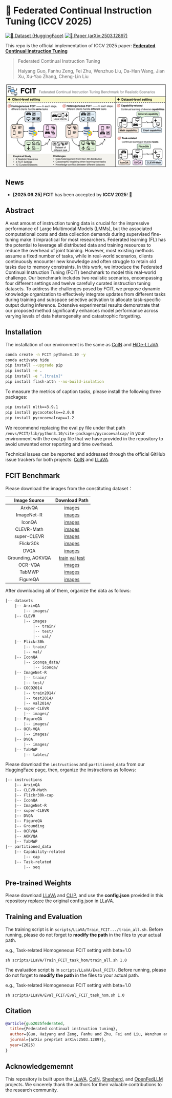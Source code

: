 # 🎸 Federated Continual Instruction Tuning (ICCV 2025)

[![🤗 Dataset (HuggingFace)](https://img.shields.io/badge/Dataset-HuggingFace-FFD21E.svg?logo=huggingface&logoColor=yellow)](https://huggingface.co/datasets/MLLM-CL/FCIT)  [![📑 Paper (arXiv:2503.12897)](https://img.shields.io/badge/arXiv-2503.12941-b31b1b.svg?logo=arXiv)](https://arxiv.org/pdf/2503.12897)

This repo is the official implementation of ICCV 2025 paper: **[Federated Continual Instruction Tuning](https://arxiv.org/pdf/2503.12897)**

> Federated Continual Instruction Tuning
>
> Haiyang Guo, Fanhu Zeng, Fei Zhu, Wenzhuo Liu, Da-Han Wang, Jian Xu, Xu-Yao Zhang, Cheng-Lin Liu

![setting](figure/setting.jpg)

## News

- **[2025.06.25]** **FCIT** has been accepted by **ICCV 2025**! :tada:

## Abstract

A vast amount of instruction tuning data is crucial for the impressive performance of Large Multimodal Models (LMMs), but the associated computational costs and data collection demands during supervised fine-tuning make it impractical for most researchers. Federated learning (FL) has the potential to leverage all distributed data and training resources to reduce the overhead of joint training. However, most existing methods assume a fixed number of tasks, while in real-world scenarios, clients continuously encounter new knowledge and often struggle to retain old tasks due to memory constraints. In this work, we introduce the Federated Continual Instruction Tuning (FCIT) benchmark to model this real-world challenge. Our benchmark includes two realistic scenarios, encompassing four different settings and twelve carefully curated instruction tuning datasets. To address the challenges posed by FCIT, we propose dynamic knowledge organization to effectively integrate updates from different tasks during training and subspace selective activation to allocate task-specific output during inference. Extensive experimental results demonstrate that our proposed method significantly enhances model performance across varying levels of data heterogeneity and catastrophic forgetting.

## Installation

The installation of our environment is the same as [CoIN](https://github.com/zackschen/CoIN) and [HiDe-LLaVA](https://github.com/Ghy0501/HiDe-LLaVA).

```bash
conda create -n FCIT python=3.10 -y
conda activate hide
pip install --upgrade pip
pip install -e .
pip install -e ".[train]"
pip install flash-attn --no-build-isolation
```

To measure the metrics of caption tasks, please install the following three packages:

```bash
pip install nltk==3.9.1
pip install pycocotools==2.0.8
pip install pycocoevalcap==1.2
```
We recommend replacing the eval.py file under that path `/envs/FCIT/lib/python3.10/site-packages/pycocoevalcap/` in your environment with the eval.py file that we have provided in the repository to avoid unwanted error reporting and time overhead.


Technical issues can be reported and addressed through the official GitHub issue trackers for both projects: [CoIN](https://github.com/zackschen/CoIN) and [LLaVA](https://github.com/haotian-liu/LLaVA).

## FCIT Benchmark

Please download the images from the constituting dataset：

|Image Source | Download Path|
| :-: | :-: |
|ArxivQA|[images](https://huggingface.co/datasets/MMInstruction/ArxivQA/tree/main)|
|ImageNet-R|[images](https://huggingface.co/datasets/HaiyangGuo/UCIT/tree/main/UCIT/ImageNet-R)|
|IconQA|[images](https://iconqa.github.io/)|
|CLEVR-Math|[images](https://huggingface.co/datasets/dali-does/clevr-math/tree/main)|
|super-CLEVR|[images](https://github.com/Lizw14/Super-CLEVR)|
|Flickr30k|[images](https://huggingface.co/datasets/HaiyangGuo/UCIT/tree/main/UCIT/Flickr30k)|
|DVQA|[images](https://huggingface.co/datasets/MLLM-CL/FCIT/tree/main/dataset)|
|Grounding, AOKVQA|[train](http://images.cocodataset.org/zips/train2014.zip) [val](http://images.cocodataset.org/zips/val2014.zip) [test](http://images.cocodataset.org/zips/test2014.zip)|
|OCR-VQA|[images](https://drive.google.com/drive/folders/1_GYPY5UkUy7HIcR0zq3ZCFgeZN7BAfm_)|
|TabMWP|[images](https://github.com/lupantech/PromptPG)|
|FigureQA|[images](https://huggingface.co/datasets/MLLM-CL/FCIT/tree/main/dataset)|

After downloading all of them, organize the data as follows:
```
|-- datasets
    |-- ArxivQA
        |-- images/
    |-- CLEVR
        |-- images
            |-- train/
            |-- test/
            |-- val/
    |-- Flickr30k
        |-- train/
        |-- val/
    |-- IconQA
        |-- iconqa_data/
            |-- iconqa/
    |-- ImageNet-R
        |-- train/
        |-- test/
    |-- COCO2014
        |-- train2014/
        |-- test2014/
        |-- val2014/
    |-- super-CLEVR
        |-- images/
    |-- FigureQA
        |-- images/
    |-- OCR-VQA
        |-- images/
    |-- DVQA
        |-- images/
    |-- TabMWP
        |-- tables/
```

Please download the `instructions` and `partitioned_data` from our [HuggingFace](https://huggingface.co/datasets/HaiyangGuo/UCIT) page, then, organize the instructions as follows:
```
|-- instructions
    |-- ArxivQA
    |-- CLEVR-Math
    |-- Flickr30k-cap
    |-- IconQA
    |-- ImageNet-R
    |-- super-CLEVR
    |-- DVQA
    |-- FigureQA
    |-- Grounding
    |-- OCRVQA
    |-- AOKVQA
    |-- TabMWP
|-- partitioned_data
    |-- Capability-related
        |-- cap
    |-- Task-related
        |-- seq
```

## Pre-trained Weights

Please download [LLaVA](https://huggingface.co/liuhaotian/llava-v1.5-7b) and [CLIP](https://huggingface.co/openai/clip-vit-large-patch14-336), and use the **config.json** provided in this repository replace the original config.json in LLaVA.

## Training and Evaluation

The training script is in `scripts/LLaVA/Train_FCIT.../train_all.sh`. Before running, please do not forget to **modify the path** in the files to your actual path.

e.g., Task-related Homogeneous FCIT setting with beta=1.0
``` 
sh scripts/LLaVA/Train_FCIT_task_hom/train_all.sh 1.0
```

The evaluation script is in `scripts/LLaVA/Eval_FCIT/`. Before running, please do not forget to **modify the path** in the files to your actual path.

e.g., Task-related Homogeneous FCIT setting with beta=1.0
``` 
sh scripts/LLaVA/Eval_FCIT/Eval_FCIT_task_hom.sh 1.0
```

## Citation

```bibtex
@article{guo2025federated,
  title={Federated continual instruction tuning},
  author={Guo, Haiyang and Zeng, Fanhu and Zhu, Fei and Liu, Wenzhuo and Wang, Da-Han and Xu, Jian and Zhang, Xu-Yao and Liu, Cheng-Lin},
  journal={arXiv preprint arXiv:2503.12897},
  year={2025}
}
```

## Acknowledgememnt

This repository is built upon the [LLaVA](https://github.com/haotian-liu/LLaVA), [CoIN](https://github.com/zackschen/CoIN), [Shepherd](https://github.com/JayZhang42/FederatedGPT-Shepherd), and [OpenFedLLM](https://github.com/rui-ye/OpenFedLLM) projects. We sincerely thank the authors for their valuable contributions to the research community.
